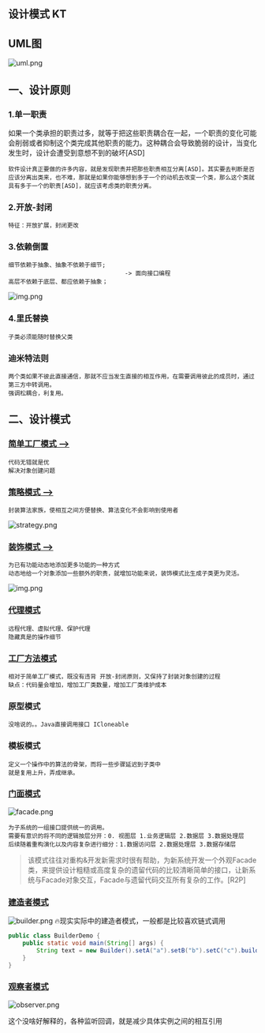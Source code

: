 ## 设计模式 KT

## UML图

![uml.png](images/UML.png)

## 一、设计原则

### 1.单一职责

>
如果一个类承担的职责过多，就等于把这些职责耦合在一起，一个职责的变化可能会削弱或者抑制这个类完成其他职责的能力。这种耦合会导致脆弱的设计，当变化发生时，设计会遭受到意想不到的破坏[ASD]

    软件设计真正要做的许多内容，就是发现职责并把那些职责相互分离[ASD]。其实要去判断是否应该分离出类来，也不难，那就是如果你能够想到多于一个的动机去改变一个类，那么这个类就具有多于一个的职责[ASD]，就应该考虑类的职责分离。

### 2.开放-封闭

    特征：开放扩展，封闭更改

### 3.依赖倒置

    细节依赖于抽象、抽象不依赖于细节;
                                     -> 面向接口编程
    高层不依赖于底层、都应依赖于抽象；

![img.png](images/里氏替换.png)

### 4.里氏替换

    子类必须能随时替换父类

### 迪米特法则

    两个类如果不彼此直接通信，那就不应当发生直接的相互作用，在需要调用彼此的成员时，通过第三方中转调用。
    强调松耦合，利复用。

## 二、设计模式

### [简单工厂模式 -->](src/main/kotlin/SimpleFactory.kt)

    代码无错就是优
    解决对象创建问题

### [策略模式 -->](src/main/kotlin/StrategyPattern.kt)

    封装算法家族，使相互之间方便替换、算法变化不会影响到使用者

![strategy.png](images/strategy.png)

### [装饰模式 -->](src/main/kotlin/Decorator.kt)

    为已有功能动态地添加更多功能的一种方式
    动态地给一个对象添加一些额外的职责，就增加功能来说，装饰模式比生成子类更为灵活。

![img.png](images/装饰模式.png)

### [代理模式](src/main/kotlin/Proxy.kt)

    远程代理、虚拟代理、保护代理
    隐藏真是的操作细节

### [工厂方法模式](src/main/kotlin/FactoryMethod.kt)

    相对于简单工厂模式，既没有违背 开放-封闭原则，又保持了封装对象创建的过程
    缺点：代码量会增加，增加工厂类数量，增加工厂类维护成本

### 原型模式

    没啥说的。。Java直接调用接口 ICloneable

### 模板模式

    定义一个操作中的算法的骨架，而将一些步骤延迟到子类中
    就是复用上升，弄成继承。

### [门面模式](src/main/kotlin/Facade.kt)
![facade.png](images/外观模式.png)
    
    为子系统的一组接口提供统一的调用。
    需要有意识的将不同的逻辑按层分开：0. 视图层 1.业务逻辑层 2.数据层 3.数据处理层
    后续随着重构演化以及内容复杂进行细分：1.数据访问层 2.数据处理层 3.数据存储层
>   该模式往往对重构&开发新需求时很有帮助，为新系统开发一个外观Facade类，来提供设计粗糙或高度复杂的遗留代码的比较清晰简单的接口，让新系统与Facade对象交互，Facade与遗留代码交互所有复杂的工作。[R2P]


### [建造者模式](src/main/kotlin/BuilderPattern.kt)
![builder.png](images/builder.png)
    🔥现实实际中的建造者模式，一般都是比较喜欢链式调用
```java
public class BuilderDemo {
    public static void main(String[] args) {
        String text = new Builder().setA("a").setB("b").setC("c").build();
    }
}
```
### [观察者模式](src/main/kotlin/Observe.kt)
![observer.png](images/观察者模式.png)

这个没啥好解释的，各种监听回调，就是减少具体实例之间的相互引用